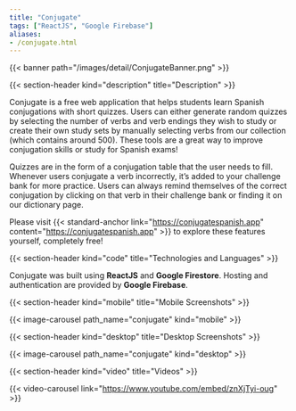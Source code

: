 ```yaml
---
title: "Conjugate"
tags: ["ReactJS", "Google Firebase"]
aliases:
- /conjugate.html
---
```


{{< banner path="/images/detail/ConjugateBanner.png" >}}

{{< section-header kind="description" title="Description" >}}

Conjugate is a free web application that helps students learn Spanish conjugations with short quizzes. Users can either generate random quizzes by selecting the number of verbs and verb endings they wish to study or create their own study sets by manually selecting verbs from our collection (which contains around 500). These tools are a great way to improve conjugation skills or study for Spanish exams!  

Quizzes are in the form of a conjugation table that the user needs to fill. Whenever users conjugate a verb incorrectly, it’s added to your challenge bank for more practice. Users can always remind themselves of the correct conjugation by clicking on that verb in their challenge bank or finding it on our dictionary page.  

Please visit {{< standard-anchor link="https://conjugatespanish.app" content="https://conjugatespanish.app" >}} to explore these features yourself, completely free!


{{< section-header kind="code" title="Technologies and Languages" >}}

Conjugate was built using **ReactJS** and **Google Firestore**. Hosting and authentication are provided by **Google Firebase**. 


{{< section-header kind="mobile" title="Mobile Screenshots" >}}

{{< image-carousel path_name="conjugate" kind="mobile" >}}


{{< section-header kind="desktop" title="Desktop Screenshots" >}}

{{< image-carousel path_name="conjugate" kind="desktop" >}}


{{< section-header kind="video" title="Videos" >}}

{{< video-carousel link="https://www.youtube.com/embed/znXjTyi-oug" >}}